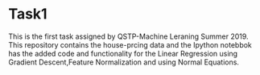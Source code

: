 # Task1
This is the first task assigned by QSTP-Machine Leraning Summer 2019.
This repository contains the house-prcing data and the Ipython notebbok has the added code and functionality for the Linear Regression using Gradient Descent,Feature Normalization and using Normal Equations.
